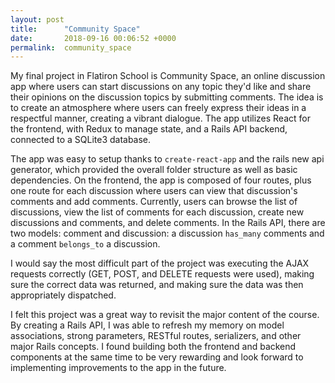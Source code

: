 ```yaml
---
layout: post
title:      "Community Space"
date:       2018-09-16 00:06:52 +0000
permalink:  community_space
---
```



My final project in Flatiron School is Community Space, an online discussion app where users can start discussions on any topic they'd like and share their opinions on the discussion topics by submitting comments. The idea is to create an atmosphere where users can freely express their ideas in a respectful manner, creating a vibrant dialogue. The app utilizes React for the frontend, with Redux to manage state, and a Rails API backend, connected to a SQLite3 database. 

The app was easy to setup thanks to `create-react-app` and the rails new api generator, which provided the overall folder structure as well as basic dependencies. On the frontend, the app is composed of four routes, plus one route for each discussion where users can view that discussion's comments and add comments. Currently, users can browse the list of discussions, view the list of comments for each discussion, create new discussions and comments, and delete comments.  In the Rails API, there are two models: comment and discussion: a discussion `has_many` comments and a comment `belongs_to` a discussion. 

I would say the most difficult part of the project was executing the AJAX requests correctly (GET, POST, and DELETE requests were used), making sure the correct data was returned, and making sure the data was then appropriately dispatched.

I felt this project was a great way to revisit the major content of the course. By creating a Rails API, I was able to refresh my memory on model associations, strong parameters, RESTful routes, serializers, and other major Rails concepts. I found building both the frontend and backend components at the same time to be very rewarding and look forward to implementing improvements to the app in the future.
